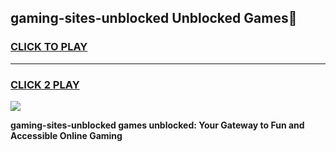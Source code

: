 
## gaming-sites-unblocked Unblocked Games👋
<h3>
<a href="https://news.freeplayer.one?title=gaming-sites-unblocked&ref=16F">CLICK TO PLAY</a></h3>
<hr>

<h3>
<a href="https://news.freeplayer.one?title=gaming-sites-unblocked&ref=16F">CLICK 2 PLAY</a>
  
</h3>

<a href="https://news.freeplayer.one?title=gaming-sites-unblocked&ref=16F/"><img src="https://clearcache.store/games.png"></a>


**gaming-sites-unblocked games unblocked: Your Gateway to Fun and Accessible Online Gaming**
